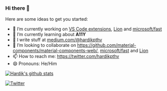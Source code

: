 ### Hi there 👋


Here are some ideas to get you started:

- 🔭 I’m currently working on [VS Code extensions](https://marketplace.visualstudio.com/publishers/hardikpthv), [Lion](https://github.com/ing-bank/lion/) and [microsoft/fast](https://github.com/microsoft/fast)
- 🌱 I’m currently learning about **A11Y**
- 📝 I write stuff at [medium.com/@hardikpthv](http://medium.com/@hardikpthv)
- 👯 I’m looking to collaborate on https://github.com/material-components/material-components-web/, [microsoft/fast](https://github.com/microsoft/fast) and [Lion](https://github.com/ing-bank/lion/)
- 📫 How to reach me: https://twitter.com/hardikpthv
- 😄 Pronouns: He/Him

[![Hardik's github stats](https://github-readme-stats.vercel.app/api?username=hardikpthv&count_private=true&show_icons=true)](https://github.com/anuraghazra/github-readme-stats)

[![Twitter](https://img.shields.io/twitter/url/https/twitter.com/hardikpthv.svg?style=social&label=Follow%20hardikpthv)](https://twitter.com/hardikpthv)


<!-- 
  - 🤔 I’m looking for help with ... 
  - 💬 Ask me about ... 
  - ⚡ Fun fact: DC
-->
